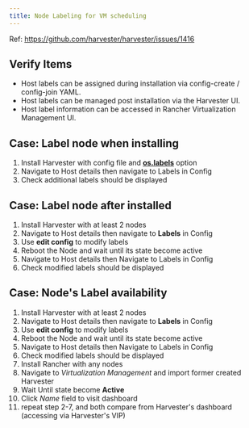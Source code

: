 ```yaml
---
title: Node Labeling for VM scheduling
---
```

Ref: https://github.com/harvester/harvester/issues/1416

## Verify Items
  - Host labels can be assigned during installation via config-create / config-join YAML.
  - Host labels can be managed post installation via the Harvester UI.
  - Host label information can be accessed in Rancher Virtualization Management UI.


## Case: Label node when installing
1. Install Harvester with config file and [**os.labels**](https://docs.harvesterhci.io/v1.0/install/harvester-configuration/#oslabels) option
1. Navigate to Host details then navigate to Labels in Config
1. Check additional labels should be displayed

## Case: Label node after installed
1. Install Harvester with at least 2 nodes
1. Navigate to Host details then navigate to **Labels** in Config
1. Use **edit config** to modify labels
1. Reboot the Node and wait until its state become active
1. Navigate to Host details then Navigate to Labels in Config
1. Check modified labels should be displayed

## Case: Node's Label availability
1. Install Harvester with at least 2 nodes
1. Navigate to Host details then navigate to **Labels** in Config
1. Use **edit config** to modify labels
1. Reboot the Node and wait until its state become active
1. Navigate to Host details then Navigate to Labels in Config
1. Check modified labels should be displayed
1. Install Rancher with any nodes
1. Navigate to _Virtualization Management_ and import former created Harvester
1. Wait Until state become **Active**
1. Click _Name_ field to visit dashboard
1. repeat step 2-7, and both compare from Harvester's dashboard (accessing via Harvester's VIP)
